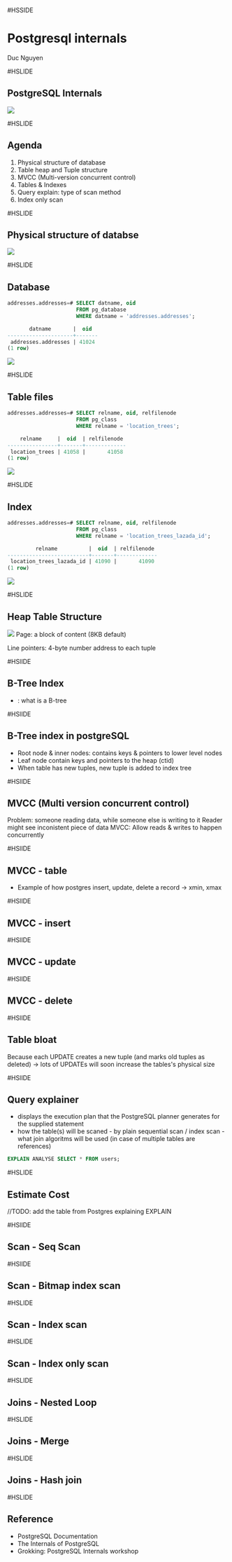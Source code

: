 #HSSIDE

# Postgresql internals

Duc Nguyen

#HSLIDE

## PostgreSQL Internals

<img src="postgres-internals/assets/PostgresQL_internals.png">

#HSLIDE

## Agenda

1.  Physical structure of database
2.  Table heap and Tuple structure
3.  MVCC (Multi-version concurrent control)
4.  Tables & Indexes
5.  Query explain: type of scan method
6.  Index only scan

#HSLIDE

## Physical structure of databse

<img src="postgres-internals/assets/PostgresQL_physical_structure.png">

#HSLIDE

## Database

```sql
addresses.addresses=# SELECT datname, oid
                      FROM pg_database
                      WHERE datname = 'addresses.addresses';

       datname       |  oid
---------------------+-------
 addresses.addresses | 41024
(1 row)
```

<img src="postgres-internals/assets/database_base_folder.png">

#HSLIDE

## Table files

```sql
addresses.addresses=# SELECT relname, oid, relfilenode
                      FROM pg_class
                      WHERE relname = 'location_trees';

    relname     |  oid  | relfilenode
----------------+-------+-------------
 location_trees | 41058 |       41058
(1 row)
```

<img src="postgres-internals/assets/table_files.png">

#HSLIDE

## Index

```sql
addresses.addresses=# SELECT relname, oid, relfilenode
                      FROM pg_class
                      WHERE relname = 'location_trees_lazada_id';

         relname          |  oid  | relfilenode
--------------------------+-------+-------------
 location_trees_lazada_id | 41090 |       41090
(1 row)
```

<img src="postgres-internals/assets/index_files.png">

#HSLIDE

## Heap Table Structure

<img src="postgres-internals/assets/heap_table_file.png">
Page: a block of content (8KB default)

Line pointers: 4-byte number address to each tuple

#HSlIDE

## B-Tree Index

*   <Image>: what is a B-tree

#HSlIDE

## B-Tree index in postgreSQL

*   Root node & inner nodes: contains keys & pointers to lower level nodes
*   Leaf node contain keys and pointers to the heap (ctid)
*   When table has new tuples, new tuple is added to index tree

#HSlIDE

## MVCC (Multi version concurrent control)

Problem: someone reading data, while someone else is writing to it
Reader might see inconistent piece of data
MVCC: Allow reads & writes to happen concurrently

#HSlIDE

## MVCC - table

*   Example of how postgres insert, update, delete a record
    -> xmin, xmax

#HSlIDE

## MVCC - insert

#HSlIDE

## MVCC - update

#HSlIDE

## MVCC - delete

#HSlIDE

## Table bloat

Because each UPDATE creates a new tuple (and marks old tuples as deleted)
-> lots of UPDATEs will soon increase the tables's physical size

#HSlIDE

## Query explainer

*   displays the execution plan that the PostgreSQL planner generates for the supplied statement
*   how the table(s) will be scaned - by plain sequential scan / index scan - what join algoritms will be used (in case of multiple tables are references)

```sql
EXPLAIN ANALYSE SELECT * FROM users;
```

#HSLIDE

## Estimate Cost

//TODO: add the table from Postgres explaining EXPLAIN

#HSlIDE

## Scan - Seq Scan

#HSlIDE

## Scan - Bitmap index scan

#HSLIDE

## Scan - Index scan

#HSLIDE

## Scan - Index only scan

#HSLIDE

## Joins - Nested Loop

#HSLIDE

## Joins - Merge

#HSLIDE

## Joins - Hash join

#HSLIDE

## Reference

*   PostgreSQL Documentation
*   The Internals of PostgreSQL
*   Grokking: PostgreSQL Internals workshop
